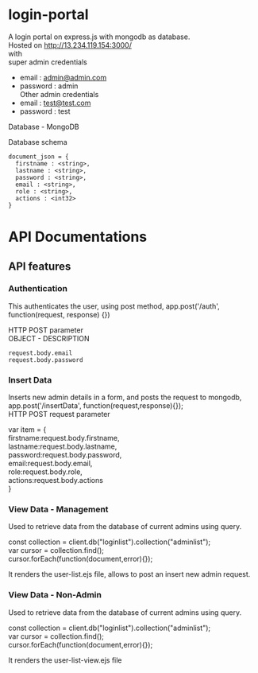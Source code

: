 # login-portal
A login portal on express.js with mongodb as database.<br />
Hosted on http://13.234.119.154:3000/<br />
with <br />
super admin credentials<br />
  +  email : admin@admin.com<br />
  +  password : admin<br />
Other admin credentials<br />
  +  email : test@test.com<br />
  +  password : test<br />

Database - MongoDB<br />

Database schema <br />
```
document_json = {
  firstname : <string>,
  lastname : <string>,
  password : <string>,
  email : <string>,
  role : <string>,
  actions : <int32>
}
```
<H1>API Documentations</H1>

<H2>API features</H2>

<H3>Authentication</H3>
This authenticates the user, using post method,
app.post('/auth', function(request, response) {})

HTTP POST parameter <br />
OBJECT - DESCRIPTION <br />
```
request.body.email
request.body.password
```
<H3>Insert Data</H3>
Inserts new admin details in a form, and posts the request to mongodb, app.post('/insertData', function(request,response){}); <br />
HTTP POST request parameter<br />

var item = {<br />
firstname:request.body.firstname,<br />
lastname:request.body.lastname,<br />
password:request.body.password,<br />
email:request.body.email,<br />
role:request.body.role,<br />
actions:request.body.actions <br />
}<br />


<H3>View Data - Management</H3> 

Used to retrieve data from the database of current admins using query.<br />

const collection = client.db("loginlist").collection("adminlist");<br />
var cursor = collection.find();				<br />
cursor.forEach(function(document,error){});<br />

It renders the user-list.ejs file, allows to post an insert new admin request.<br />


<H3>View Data - Non-Admin</H3>

Used to retrieve data from the database of current admins using query.<br />

const collection = client.db("loginlist").collection("adminlist");<br />
var cursor = collection.find();				<br />
cursor.forEach(function(document,error){});<br />

It renders the user-list-view.ejs file



